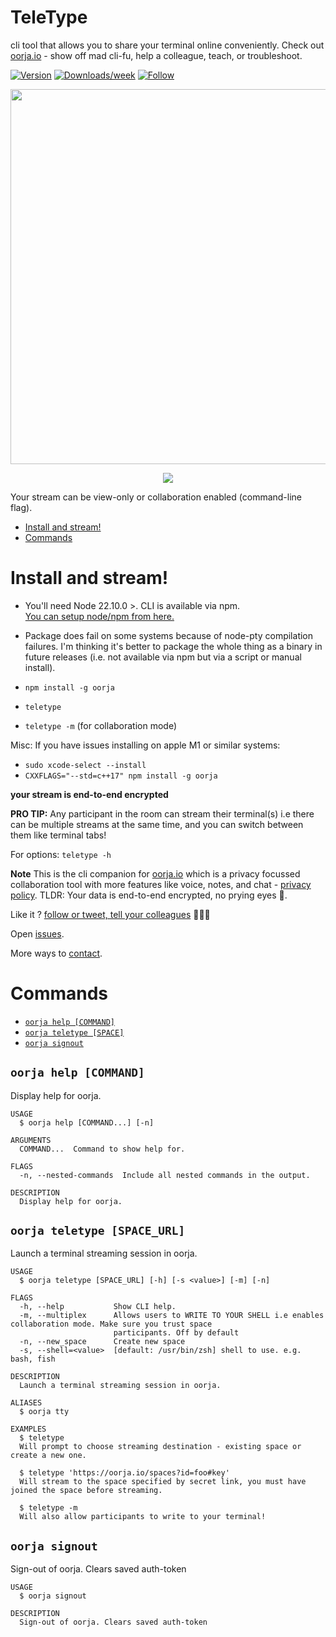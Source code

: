 TeleType
=====

cli tool that allows you to share your terminal online conveniently. Check out [oorja.io](https://oorja.io) - show off mad cli-fu, help a colleague, teach, or troubleshoot.

[![Version](https://img.shields.io/npm/v/oorja.svg)](https://npmjs.org/package/oorja)
[![Downloads/week](https://img.shields.io/npm/dw/oorja.svg)](https://npmjs.org/package/oorja)
[![Follow](https://img.shields.io/twitter/follow/oorja_app?style=social)](https://twitter.com/oorja_app)


<p align="center">
  <img width="600" src="https://teletype.oorja.io/images/cli-demo.svg">
</p>

<p align="center">
  <img src="https://teletype.oorja.io/images/teletype-session.png">
</p>

Your stream can be view-only or collaboration enabled (command-line flag).


<!-- toc -->
* [Install and stream!](#install-and-stream)
* [Commands](#commands)
<!-- tocstop -->

# Install and stream!

- You'll need Node 22.10.0 >. CLI is available via npm. <br />
  <a href="https://nodejs.org/en/download/" target="_blank">
  You can setup node/npm from here.
  </a> 
- Package does fail on some systems because of node-pty compilation failures. I'm thinking it's better to package the whole thing
as a binary in future releases (i.e. not available via npm but via a script or manual install).

- `npm install -g oorja`
- `teletype`
- `teletype -m`  (for collaboration mode)

Misc: If you have issues installing on apple M1 or similar systems:
- `sudo xcode-select --install`
- `CXXFLAGS="--std=c++17" npm install -g oorja`

**your stream is end-to-end encrypted**

**PRO TIP:**
Any participant in the room can stream their terminal(s) i.e there can be multiple streams at the same time, and you can switch between them like terminal tabs!

For options: `teletype -h` 

**Note**
This is the cli companion for [oorja.io](https://oorja.io) which is a privacy focussed collaboration tool with more features like voice, notes, and chat - [privacy policy](https://oorja.io/privacy-policy).
TLDR: Your data is end-to-end encrypted, no prying eyes 🍻.

Like it ? [follow or tweet, tell your colleagues](https://twitter.com/oorja_app) 👩🏻‍💻

Open [issues](https://github.com/akshaykmr/TeleType/issues).

More ways to [contact](https://oorja.io/contact).


# Commands
<!-- commands-disabled -->
* [`oorja help [COMMAND]`](#oorja-help-command)
* [`oorja teletype [SPACE]`](#oorja-teletype-space)
* [`oorja signout`](#oorja-signout)

## `oorja help [COMMAND]`

Display help for oorja.

```
USAGE
  $ oorja help [COMMAND...] [-n]

ARGUMENTS
  COMMAND...  Command to show help for.

FLAGS
  -n, --nested-commands  Include all nested commands in the output.

DESCRIPTION
  Display help for oorja.
```

## `oorja teletype [SPACE_URL]`

Launch a terminal streaming session in oorja.

```
USAGE
  $ oorja teletype [SPACE_URL] [-h] [-s <value>] [-m] [-n]

FLAGS
  -h, --help           Show CLI help.
  -m, --multiplex      Allows users to WRITE TO YOUR SHELL i.e enables collaboration mode. Make sure you trust space
                       participants. Off by default
  -n, --new_space      Create new space
  -s, --shell=<value>  [default: /usr/bin/zsh] shell to use. e.g. bash, fish

DESCRIPTION
  Launch a terminal streaming session in oorja.

ALIASES
  $ oorja tty

EXAMPLES
  $ teletype
  Will prompt to choose streaming destination - existing space or create a new one.

  $ teletype 'https://oorja.io/spaces?id=foo#key'
  Will stream to the space specified by secret link, you must have joined the space before streaming.

  $ teletype -m
  Will also allow participants to write to your terminal!
```

## `oorja signout`

Sign-out of oorja. Clears saved auth-token

```
USAGE
  $ oorja signout

DESCRIPTION
  Sign-out of oorja. Clears saved auth-token
```

<!-- commandsstop-disabled -->

